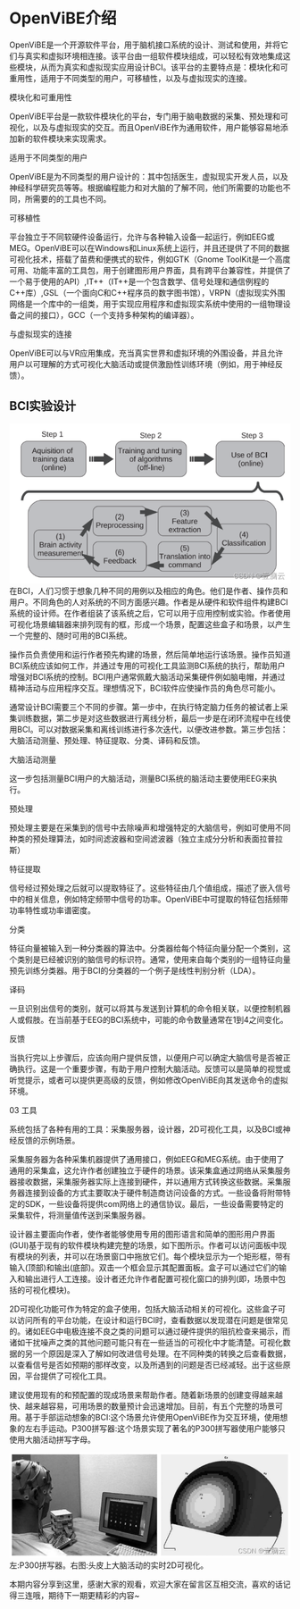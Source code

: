 # OpenViBE介绍

OpenViBE是一个开源软件平台，用于脑机接口系统的设计、测试和使用，并将它们与真实和虚拟环境相连接。该平台由一组软件模块组成，可以轻松有效地集成这些模块，从而为真实和虚拟现实应用设计BCI。该平台的主要特点是：模块化和可重用性，适用于不同类型的用户，可移植性，以及与虚拟现实的连接。

模块化和可重用性

OpenViBE平台是一款软件模块化的平台，专门用于脑电数据的采集、预处理和可视化，以及与虚拟现实的交互。而且OpenViBE作为通用软件，用户能够容易地添加新的软件模块来实现需求。

适用于不同类型的用户

OpenViBE是为不同类型的用户设计的：其中包括医生，虚拟现实开发人员，以及神经科学研究员等等。根据编程能力和对大脑的了解不同，他们所需要的功能也不同，所需要的的工具也不同。

可移植性

平台独立于不同软硬件设备运行，允许与各种输入设备一起运行，例如EEG或MEG。OpenViBE可以在Windows和Linux系统上运行，并且还提供了不同的数据可视化技术，搭载了苗费和便携式的软件，例如GTK（Gnome ToolKit是一个高度可用、功能丰富的工具包，用于创建图形用户界面，具有跨平台兼容性，并提供了一个易于使用的API）,IT++（IT++是一个包含数学、信号处理和通信例程的C++库）,GSL（一个面向C和C++程序员的数字图书馆），VRPN（虚拟现实外围网络是一个库中的一组类，用于实现应用程序和虚拟现实系统中使用的一组物理设备之间的接口），GCC（一个支持多种架构的编译器）。

与虚拟现实的连接

OpenViBE可以与VR应用集成，充当真实世界和虚拟环境的外围设备，并且允许用户以可理解的方式可视化大脑活动或提供激励性训练环境（例如，用于神经反馈）。

## BCI实验设计
![](image/2023-02-28-21-04-32.png)
在BCI，人们习惯于想象几种不同的用例以及相应的角色。他们是作者、操作员和用户。不同角色的人对系统的不同方面感兴趣。作者是从硬件和软件组件构建BCI系统的设计师。在作者组装了该系统之后，它可以用于应用控制或实验。作者使用可视化场景编辑器来排列现有的框，形成一个场景，配置这些盒子和场景，以产生一个完整的、随时可用的BCI系统。


操作员负责使用和运行作者预先构建的场景，然后简单地运行该场景。操作员知道BCI系统应该如何工作，并通过专用的可视化工具监测BCI系统的执行，帮助用户增强对BCI系统的控制。BCI用户通常佩戴大脑活动采集硬件例如脑电帽，并通过精神活动与应用程序交互。理想情况下，BCI软件应使操作员的角色尽可能小。

通常设计BCI需要三个不同的步骤。第一步中，在执行特定脑力任务的被试者上采集训练数据，第二步是对这些数据进行离线分析，最后一步是在闭环流程中在线使用BCI。可以对数据采集和离线训练进行多次迭代，以便改进参数。第三步包括：大脑活动测量、预处理、特征提取、分类、译码和反馈。

大脑活动测量

这一步包括测量BCI用户的大脑活动，测量BCI系统的脑活动主要使用EEG来执行。

预处理

预处理主要是在采集到的信号中去除噪声和增强特定的大脑信号，例如可使用不同种类的预处理算法，如时间滤波器和空间滤波器（独立主成分分析和表面拉普拉斯）

特征提取

信号经过预处理之后就可以提取特征了。这些特征由几个值组成，描述了嵌入信号中的相关信息，例如特定频带中信号的功率。OpenViBE中可提取的特征包括频带功率特性或功率谱密度。

分类

特征向量被输入到一种分类器的算法中。分类器给每个特征向量分配一个类别，这个类别是已经被识别的脑信号的标识符。通常，使用来自每个类别的一组特征向量预先训练分类器。用于BCI的分类器的一个例子是线性判别分析（LDA）。

译码

一旦识别出信号的类别，就可以将其与发送到计算机的命令相关联，以便控制机器人或假肢。在当前基于EEG的BCI系统中，可能的命令数量通常在1到4之间变化。

反馈

当执行完以上步骤后，应该向用户提供反馈，以便用户可以确定大脑信号是否被正确执行。这是一个重要步骤，有助于用户控制大脑活动。反馈可以是简单的视觉或听觉提示，或者可以提供更高级的反馈，例如修改OpenViBE向其发送命令的虚拟环境。

03 工具

系统包括了各种有用的工具：采集服务器，设计器，2D可视化工具，以及BCI或神经反馈的示例场景。

采集服务器为各种采集机器提供了通用接口，例如EEG和MEG系统。由于使用了通用的采集盒，这允许作者创建独立于硬件的场景。该采集盒通过网络从采集服务器接收数据，采集服务器实际上连接到硬件，并以通用方式转换这些数据。采集服务器连接到设备的方式主要取决于硬件制造商访问设备的方式。一些设备将附带特定的SDK，一些设备将提供com网络上的通信协议。最后，一些设备需要特定的采集软件，将测量值传送到采集服务器。

设计器主要面向作者，使作者能够使用专用的图形语言和简单的图形用户界面(GUI)基于现有的软件模块构建完整的场景，如下图所示。作者可以访问面板中现有模块的列表，并可以在场景窗口中拖放它们。每个模块显示为一个矩形框，带有输入(顶部)和输出(底部)。双击一个框会显示其配置面板。盒子可以通过它们的输入和输出进行人工连接。设计者还允许作者配置可视化窗口的排列(即，场景中包括的可视化模块)。


2D可视化功能可作为特定的盒子使用，包括大脑活动相关的可视化。这些盒子可以访问所有的平台功能，在设计和运行BCI时，查看数据以发现潜在问题是很常见的。诸如EEG中电极连接不良之类的问题可以通过硬件提供的阻抗检查来揭示，而诸如干扰噪声之类的其他问题可能只有在一些适当的可视化中才能清楚。可视化数据的另一个原因是深入了解如何改进信号处理。在不同种类的转换之后查看数据，以查看信号是否如预期的那样改变，以及所遇到的问题是否已经减轻。出于这些原因，平台提供了可视化工具。

建议使用现有的和预配置的现成场景来帮助作者。随着新场景的创建变得越来越快、越来越容易，可用场景的数量预计会迅速增加。目前，有五个完整的场景可用。基于手部运动想象的BCI:这个场景允许使用OpenViBE作为交互环境，使用想象的左右手运动。P300拼写器:这个场景实现了著名的P300拼写器使用户能够只使用大脑活动拼写字母。

![](image/2023-02-28-21-07-40.png)
左:P300拼写器。右图:头皮上大脑活动的实时2D可视化。

本期内容分享到这里，感谢大家的观看，欢迎大家在留言区互相交流，喜欢的话记得三连哦，期待下一期更精彩的内容~